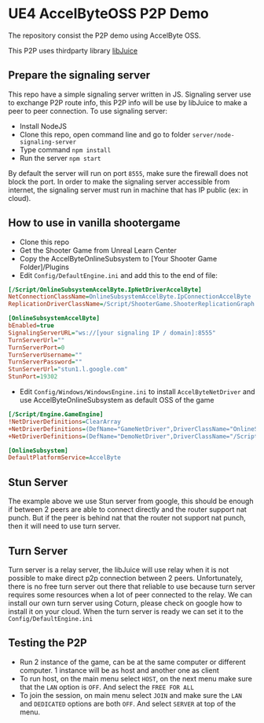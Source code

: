 # UE4 AccelByteOSS P2P Demo

The repository consist the P2P demo using AccelByte OSS.

This P2P uses thirdparty library [libJuice](https://github.com/paullouisageneau/libjuice)

## Prepare the signaling server

This repo have a simple signaling server written in JS. Signaling server use to exchange P2P route info, this P2P info will be use by libJuice to make a peer to peer connection.
To use signaling server:
- Install NodeJS
- Clone this repo, open command line and go to folder ```server/node-signaling-server```
- Type command ```npm install```
- Run the server ```npm start```
 
By default the server will run on port ```8555```, make sure the firewall does not block the port.
In order to make the signaling server accessible from internet, the signaling server must run in machine that has IP public (ex: in cloud).

## How to use in vanilla shootergame
- Clone this repo
- Get the Shooter Game from Unreal Learn Center
- Copy the AccelByteOnlineSubsystem to [Your Shooter Game Folder]/Plugins
- Edit ```Config/DefaultEngine.ini``` and add this to the end of file: 
```ini
[/Script/OnlineSubsystemAccelByte.IpNetDriverAccelByte]
NetConnectionClassName=OnlineSubsystemAccelByte.IpConnectionAccelByte
ReplicationDriverClassName=/Script/ShooterGame.ShooterReplicationGraph

[OnlineSubsystemAccelByte]
bEnabled=true
SignalingServerURL="ws://[your signaling IP / domain]:8555"
TurnServerUrl=""
TurnServerPort=0
TurnServerUsername=""
TurnServerPassword=""
StunServerUrl="stun1.l.google.com"
StunPort=19302
```

- Edit ```Config/Windows/WindowsEngine.ini``` to install ```AccelByteNetDriver``` and use AccelByteOnlineSubsystem as default OSS of the game
```ini
[/Script/Engine.GameEngine]
!NetDriverDefinitions=ClearArray
+NetDriverDefinitions=(DefName="GameNetDriver",DriverClassName="OnlineSubsystemAccelByte.IpNetDriverAccelByte",DriverClassNameFallback="OnlineSubsystemUtils.IpNetDriver")
+NetDriverDefinitions=(DefName="DemoNetDriver",DriverClassName="/Script/Engine.DemoNetDriver",DriverClassNameFallback="/Script/Engine.DemoNetDriver")

[OnlineSubsystem]
DefaultPlatformService=AccelByte
```

## Stun Server

The example above we use Stun server from google, this should be enough if between 2 peers are able to connect directly and the router support nat punch. But if the peer is behind nat that the router not support nat punch, then it will need to use turn server.

## Turn Server

Turn server is a relay server, the libJuice will use relay when it is not possible to make direct p2p connection between 2 peers. Unfortunately, there is no free turn server out there that reliable to use because turn server requires some resources when a lot of peer connected to the relay. We can install our own turn server using Coturn, please check on google how to install it on your cloud.
When the turn server is ready we can set it to the ```Config/DefaultEngine.ini```

## Testing the P2P

- Run 2 instance of the game, can be at the same computer or different computer. 1 instance will be as host and another one as client
- To run host, on the main menu select ```HOST```, on the next menu make sure that the ```LAN``` option is ```OFF```. And select the ```FREE FOR ALL```
- To join the session, on main menu select ```JOIN``` and make sure the ```LAN``` and ```DEDICATED``` options are both ```OFF```. And select ```SERVER``` at top of the menu.